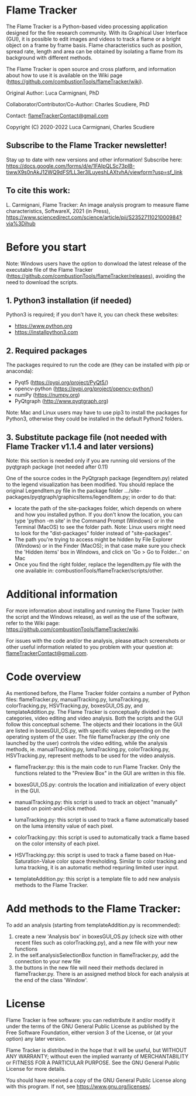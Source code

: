 # Flame Tracker
The Flame Tracker is a Python-based video processing application designed for the fire research community. With its Graphical User Interface (GUI), it is possible to edit images and videos to track a flame or a bright object on a frame by frame basis. Flame characteristics such as position, spread rate, length and area can be obtained by isolating a flame from its background with different methods.

The Flame Tracker is open source and cross platform, and information about how to use it is available on the Wiki page (https://github.com/combustionTools/flameTracker/wiki).

Original Author: Luca Carmignani, PhD

Collaborator/Contributor/Co-Author: Charles Scudiere, PhD

Contact: flameTrackerContact@gmail.com

Copyright (C) 2020-2022  Luca Carmignani, Charles Scudiere

## Subscribe to the Flame Tracker newsletter!
Stay up to date with new versions and other information! Subscribe here: https://docs.google.com/forms/d/e/1FAIpQLSc73pIB-tiwwX9s0nAkJ12WQ9dFSfLL3er3lLuyeshLAXtvhA/viewform?usp=sf_link

## To cite this work:
L. Carmignani, Flame Tracker: An image analysis program to measure flame characteristics, SoftwareX, 2021 (in Press), https://www.sciencedirect.com/science/article/pii/S2352711021000984?via%3Dihub

# Before you start
Note: Windows users have the option to donwload the latest release of the executable file of the Flame Tracker (https://github.com/combustionTools/flameTracker/releases), avoiding the need to download the scripts.

## 1. Python3 installation (if needed)

Python3 is required; if you don't have it, you can check these websites:
- https://www.python.org
- https://installpython3.com

## 2. Required packages

The packages required to run the code are (they can be installed with pip or anaconda):
- Pyqt5 (https://pypi.org/project/PyQt5/)
- opencv-python (https://pypi.org/project/opencv-python/)
- numPy (https://numpy.org)
- PyQtgraph (http://www.pyqtgraph.org)

Note: Mac and Linux users may have to use pip3 to install the packages for Python3, otherwise they could be installed in the default Python2 folders.

## 3. Substitute package file (not needed with Flame Tracker v1.1.4 and later versions)

Note: this section is needed only if you are running old versions of the pyqtgraph package (not needed after 0.11)

One of the source codes in the PyQtgraph package (legendItem.py) related to the legend visualization has been modified. You should replace the original LegendItem.py file in the package folder .../site-packages/pyqtgraph/graphicsItems/legendItem.py; in order to do that:
- locate the path of the site-packages folder, which depends on where and how you installed python. If you don't know the location, you can type 'python -m site' in the Command Prompt (Windows) or in the Terminal (MacOS) to see the folder path. Note: Linux users might need to look for the "dist-packages" folder instead of "site-packages".
- The path you're trying to access might be hidden by File Explorer (Windows) or in the Finder (MacOS); in that case make sure you check the 'Hidden items' box in Windows, and click on 'Go > Go to Folder...' on Mac
- Once you find the right folder, replace the legendItem.py file with the one available in: combustionTools/flameTracker/scripts/other.

# Additional information
For more information about installing and running the Flame Tracker (with the script and the Windows release), as well as the use of the software, refer to the Wiki page: https://github.com/combustionTools/flameTracker/wiki.

For issues with the code and/or the analysis, please attach screenshots or other useful information related to you problem with your question at: flameTrackerContact@gmail.com.

# Code overview
As mentioned before, the Flame Tracker folder contains a number of Python files: flameTracker.py, manualTracking.py, lumaTracking.py, colorTracking.py, HSVTracking.py, boxesGUI_OS.py, and templateAddition.py. The Flame Tracker is conceptually divided in two categories, video editing and video analysis. Both the scripts and the GUI follow this conceptual scheme.
The objects and their locations in the GUI are listed in boxesGUI_OS.py, with specific values depending on the operating system of the user. The file flameTracker.py (the only one launched by the user) controls the video editing, while the analysis methods, ie. manualTracking.py, lumaTracking.py, colorTracking.py, HSVTracking.py, represent methods to be used for the video analysis.

- flameTracker.py: this is the main code to run Flame Tracker. Only the functions related to the "Preview Box" in the GUI are written in
this file.

- boxesGUI_OS.py: controls the location and initialization of every object in the GUI.

- manualTracking.py: this script is used to track an object "manually" based on point-and-click method.

- lumaTracking.py: this script is used to track a flame automatically based on the luma intensity value of each pixel.

- colorTracking.py: this script is used to automatically track a flame based on the color intensity of each pixel.

- HSVTracking.py: this script is used to track a flame based on Hue-Saturation-Value color space thresholding. Similar to color tracking and luma tracking, it is an automatic method requriing limited user input.

- templateAddition.py: this script is a template file to add new analysis methods to the Flame Tracker.

# Add methods to the Flame Tracker:
To add an analysis (starting from templateAddition.py is recommended):
1) create a new 'Analysis box' in boxesGUI_OS.py (check size with other recent files such as colorTracking.py), and a new file with your new functions 
2) in the self.analysisSelectionBox function in flameTracker.py, add the connection to your new file
3) the buttons in the new file will need their methods declared in flameTracker.py. There is an assigned method block for each analysis at the end of the class 'Window'.

# License
Flame Tracker is free software: you can redistribute it and/or modify it under the terms of the GNU General Public License as published by the Free Software Foundation, either version 3 of the License, or (at your option) any later version.

Flame Tracker is distributed in the hope that it will be useful, but WITHOUT ANY WARRANTY; without even the implied warranty of MERCHANTABILITY or FITNESS FOR A PARTICULAR PURPOSE. See the GNU General Public License for more details.

You should have received a copy of the GNU General Public License along with this program. If not, see <https://www.gnu.org/licenses/>.
